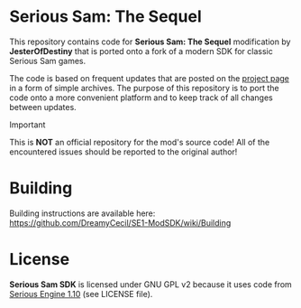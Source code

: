 # Serious Sam: The Sequel

This repository contains code for **Serious Sam: The Sequel** modification by **JesterOfDestiny** that is ported onto a fork of a modern SDK for classic Serious Sam games.

The code is based on frequent updates that are posted on the [project page](https://jesterofdestiny.itch.io/serious-sam-the-sequel-public-beta) in a form of simple archives. The purpose of this repository is to port the code onto a more convenient platform and to keep track of all changes between updates.

> [!IMPORTANT]
> This is **NOT** an official repository for the mod's source code! All of the encountered issues should be reported to the original author!

# Building

Building instructions are available here: https://github.com/DreamyCecil/SE1-ModSDK/wiki/Building

# License

**Serious Sam SDK** is licensed under GNU GPL v2 because it uses code from [Serious Engine 1.10](https://github.com/Croteam-official/Serious-Engine) (see LICENSE file).
